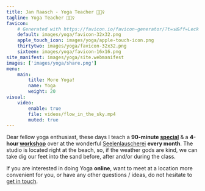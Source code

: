 ```yaml
---
title: Jan Raasch - Yoga Teacher 🧘🏻‍♀️
tagline: Yoga Teacher 🧘🏻‍♀️
favicon:
    # Generated with https://favicon.io/favicon-generator/?t=🕉&ff=Leckerli+One&fs=200&fc=%230A0&b=rounded&bc=transparent
    default: images/yoga/favicon-32x32.png
    apple_touch_icon: images/yoga/apple-touch-icon.png
    thirtytwo: images/yoga/favicon-32x32.png
    sixteen: images/yoga/favicon-16x16.png
site_manifest: images/yoga/site.webmanifest
images: ['images/yoga/share.png']
menu:
    main:
        title: More Yoga!
        name: Yoga
        weight: 20
visual:
    video:
        enable: true
        file: videos/flow_in_the_sky.mp4
        muted: true
---
```


Dear fellow yoga enthusiast, these days I teach a **90-minute [special](https://www.seelenlauscherei.de/programm/special-yoga)** & a **4-hour [workshop](https://www.seelenlauscherei.de/programm/workshops)** over at the wonderful [Seelenlauscherei](https://www.seelenlauscherei.de) **every month**. The studio is located right at the beach, so, if the weather gods are kind, we can take dig our feet into the sand before, after and/or during the class.

If you are interested in doing Yoga **online**, want to meet at a location more convenient for you, or have any other questions / ideas, do not hesitate to [get in touch](mailto:jan@janraasch.com).

<!-- TODO: Add (link to) newsletter sign-up form -->

